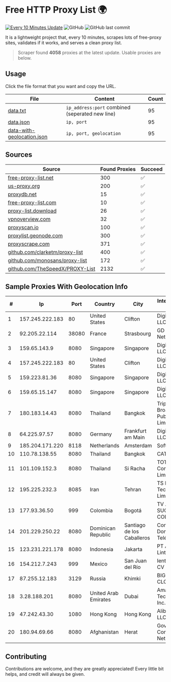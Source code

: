 
# Free HTTP Proxy List 🌍

[![Every 10 Minutes Update](https://github.com/mertguvencli/http-proxy-list/actions/workflows/main.yml/badge.svg?branch=main)](https://github.com/mertguvencli/http-proxy-list/actions/workflows/main.yml)
![GitHub](https://img.shields.io/github/license/mertguvencli/http-proxy-list)
![GitHub last commit](https://img.shields.io/github/last-commit/mertguvencli/http-proxy-list)

It is a lightweight project that, every 10 minutes, scrapes lots of free-proxy sites, validates if it works, and serves a clean proxy list.


> Scraper found **4058** proxies at the latest update. Usable proxies are below.

## Usage

Click the file format that you want and copy the URL.


|File|Content|Count|
|----|-------|-----|
|[data.txt](https://raw.githubusercontent.com/mertguvencli/http-proxy-list/main/proxy-list/data.txt)|`ip_address:port` combined (seperated new line)|95|
|[data.json](https://raw.githubusercontent.com/mertguvencli/http-proxy-list/main/proxy-list/data.json)|`ip, port`|95|
|[data-with-geolocation.json](https://raw.githubusercontent.com/mertguvencli/http-proxy-list/main/proxy-list/data-with-geolocation.json)|`ip, port, geolocation`|95|

## Sources

|Source|Found Proxies|Succeed|
|------|-------------|-------|
|[free-proxy-list.net](https://free-proxy-list.net)|300|✅|
|[us-proxy.org](https://www.us-proxy.org)|200|✅|
|[proxydb.net](http://proxydb.net)|15|✅|
|[free-proxy-list.com](https://free-proxy-list.com/?page=&port=&type%5B%5D=http&type%5B%5D=https&up_time=0&search=Search)|10|✅|
|[proxy-list.download](https://www.proxy-list.download/HTTP)|26|✅|
|[vpnoverview.com](https://vpnoverview.com/privacy/anonymous-browsing/free-proxy-servers)|32|✅|
|[proxyscan.io](https://www.proxyscan.io)|100|✅|
|[proxylist.geonode.com](https://proxylist.geonode.com/api/proxy-list?limit=300&page=1&sort_by=lastChecked&sort_type=desc&protocols=http,https)|300|✅|
|[proxyscrape.com](https://api.proxyscrape.com/v2/?request=displayproxies&protocol=http&timeout=10000&country=all&ssl=all&anonymity=all)|371|✅|
|[github.com/clarketm/proxy-list](https://raw.githubusercontent.com/clarketm/proxy-list/master/proxy-list-raw.txt)|400|✅|
|[github.com/monosans/proxy-list](https://raw.githubusercontent.com/monosans/proxy-list/main/proxies/http.txt)|172|✅|
|[github.com/TheSpeedX/PROXY-List](https://raw.githubusercontent.com/TheSpeedX/PROXY-List/master/http.txt)|2132|✅|


## Sample Proxies With Geolocation Info

|#|Ip|Port|Country|City|Internet Service Provider|
|-|--|----|-------|----|-------------------------|
|1|157.245.222.183|80|United States|Clifton|DigitalOcean, LLC|
|2|92.205.22.114|38080|France|Strasbourg|GD MASS Network|
|3|159.65.143.9|8080|Singapore|Singapore|DigitalOcean, LLC|
|4|157.245.222.183|80|United States|Clifton|DigitalOcean, LLC|
|5|159.223.81.36|8080|Singapore|Singapore|DigitalOcean, LLC|
|6|159.65.15.147|8080|Singapore|Singapore|DigitalOcean, LLC|
|7|180.183.14.43|8080|Thailand|Bangkok|Triple T Broadband Public Company Limited|
|8|64.225.97.57|8080|Germany|Frankfurt am Main|DigitalOcean, LLC|
|9|185.204.171.220|8118|Netherlands|Amsterdam|Softqloud GmbH|
|10|110.78.138.55|8080|Thailand|Bangkok|CAT-BB|
|11|101.109.152.3|8080|Thailand|Si Racha|TOT Public Company Limited|
|12|195.225.232.3|8085|Iran|Tehran|TS Information Technology Limited|
|13|177.93.36.50|999|Colombia|Bogotá|TV AZTECA SUCURSAL COLOMBIA|
|14|201.229.250.22|8080|Dominican Republic|Santiago de los Caballeros|Compañía Dominicana de Teléfonos S. A.|
|15|123.231.221.178|8080|Indonesia|Jakarta|PT Aplikanusa Lintasarta|
|16|154.212.7.243|999|Mexico|San Juan del Río|Ientc S De RL De CV|
|17|87.255.12.183|3129|Russia|Khimki|BIG TELECOM CLOSED JSC|
|18|3.28.188.201|8080|United Arab Emirates|Dubai|Amazon Technologies Inc.|
|19|47.242.43.30|1080|Hong Kong|Hong Kong|Alibaba.com LLC|
|20|180.94.69.66|8080|Afghanistan|Herat|Government Communications Network|



## Contributing

Contributions are welcome, and they are greatly appreciated! Every
little bit helps, and credit will always be given.

